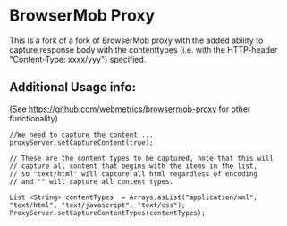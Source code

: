 BrowserMob Proxy
================
This is a fork of a fork of BrowserMob proxy with the added ability to capture response body with 
the contenttypes (i.e. with the HTTP-header "Content-Type: xxxx/yyy") specified.

Additional Usage info:
-------- 
(See  https://github.com/webmetrics/browsermob-proxy for other functionality) 

	//We need to capture the content ... 
    proxyServer.setCaptureContent(true);
	
	// These are the content types to be captured, note that this will 
	// capture all content that begins with the items in the list, 
	// so "text/html" will capture all html regardless of encoding
	// and "" will capture all content types.
		
    List <String> contentTypes  = Arrays.asList("application/xml", "text/html", "text/javascript", "text/css");
    ProxyServer.setCaptureContentTypes(contentTypes);



    	